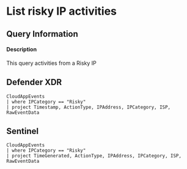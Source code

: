 # List risky IP activities

## Query Information

#### Description
This query activities from a Risky IP

## Defender XDR
```KQL
CloudAppEvents
| where IPCategory == "Risky"
| project Timestamp, ActionType, IPAddress, IPCategory, ISP, RawEventData
```
## Sentinel
```KQL
CloudAppEvents
| where IPCategory == "Risky"
| project TimeGenerated, ActionType, IPAddress, IPCategory, ISP, RawEventData
```
